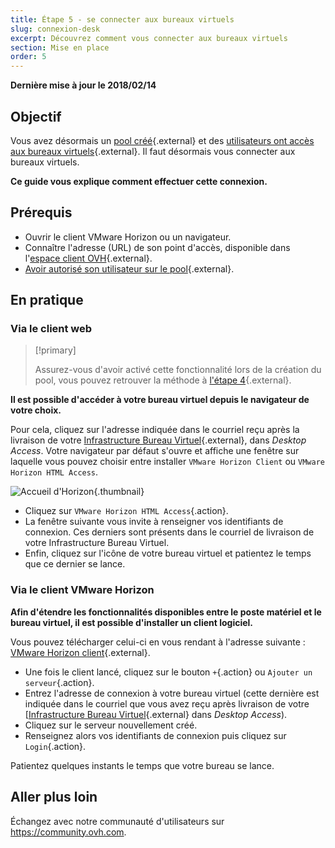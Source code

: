 ```yaml
---
title: Étape 5 - se connecter aux bureaux virtuels
slug: connexion-desk
excerpt: Découvrez comment vous connecter aux bureaux virtuels
section: Mise en place
order: 5
---
```


**Dernière mise à jour le 2018/02/14**

## Objectif

Vous avez désormais un [pool créé](https://docs.ovh.com/ca/fr/cloud-desktop-infrastructure/howto-create-pool/){.external} et des [utilisateurs ont accès aux bureaux virtuels](https://docs.ovh.com/ca/fr/cloud-desktop-infrastructure/attribution-desk/){.external}. Il faut désormais vous connecter aux bureaux virtuels.

**Ce guide vous explique comment effectuer cette connexion.**

## Prérequis

- Ouvrir le client VMware Horizon ou un navigateur.
- Connaître l'adresse (URL) de son point d'accès, disponible dans l'[espace client OVH](https://ca.ovh.com/auth/?action=gotomanager&from=https://www.ovh.com/ca/fr/&ovhSubsidiary=qc){.external}.
- [Avoir autorisé son utilisateur sur le pool](https://docs.ovh.com/ca/fr/cloud-desktop-infrastructure/attribution-desk/){.external}.


## En pratique

### Via le client web


> [!primary]
>
> Assurez-vous d'avoir activé cette fonctionnalité lors de la création du pool, vous pouvez retrouver la méthode à [l'étape 4](https://docs.ovh.com/ca/fr/cloud-desktop-infrastructure/attribution-desk/){.external}.
> 

**Il est possible d'accéder à votre bureau virtuel depuis le navigateur de votre choix.**

Pour cela, cliquez sur l'adresse indiquée dans le courriel reçu après la livraison de votre [Infrastructure Bureau Virtuel](https://www.ovh.com/ca/fr/cloud/cloud-desktop/infrastructure/){.external}, dans *Desktop Access*. Votre navigateur par défaut s'ouvre et affiche une fenêtre sur laquelle vous pouvez choisir entre installer `VMware Horizon Client` ou `VMware Horizon HTML Access`.

![Accueil d'Horizon](images/1200.png){.thumbnail}

- Cliquez sur `VMware Horizon HTML Access`{.action}.
- La fenêtre suivante vous invite à renseigner vos identifiants de connexion. Ces derniers sont présents dans le courriel de livraison de votre Infrastructure Bureau Virtuel.
- Enfin, cliquez sur l'icône de votre bureau virtuel et patientez le temps que ce dernier se lance.


### Via le client VMware Horizon

**Afin d'étendre les fonctionnalités disponibles entre le poste matériel et le bureau virtuel, il est possible d'installer un client logiciel.**

Vous pouvez télécharger celui-ci en vous rendant à l'adresse suivante : [VMware Horizon client](https://my.vmware.com/en/web/vmware/info/slug/desktop_end_user_computing/vmware_horizon_clients/4_0){.external}.

- Une fois le client lancé, cliquez sur le bouton `+`{.action} ou `Ajouter un serveur`{.action}.
- Entrez l'adresse de connexion à votre bureau virtuel (cette dernière est indiquée dans le courriel que vous avez reçu après livraison de votre [[Infrastructure Bureau Virtuel](https://www.ovh.com/ca/fr/cloud/cloud-desktop/infrastructure/){.external} dans *Desktop Access*).
- Cliquez sur le serveur nouvellement créé.
- Renseignez alors vos identifiants de connexion puis cliquez sur `Login`{.action}.

Patientez quelques instants le temps que votre bureau se lance.

## Aller plus loin

Échangez avec notre communauté d'utilisateurs sur <https://community.ovh.com>.